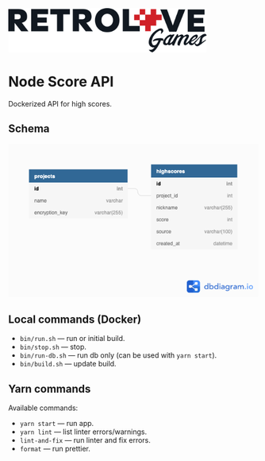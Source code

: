 <img src="logo-retrolove-black.svg" width="400">

# Node Score API

Dockerized API for high scores.

## Schema

![Schema](score-api-schema.png)

## Local commands (Docker)

* `bin/run.sh` — run or initial build.
* `bin/stop.sh` — stop.
* `bin/run-db.sh` — run db only (can be used with `yarn start`).
* `bin/build.sh` — update build.

## Yarn commands

Available commands:

* `yarn start` — run app.
* `yarn lint` — list linter errors/warnings.
* `lint-and-fix` — run linter and fix errors.
* `format` — run prettier.
